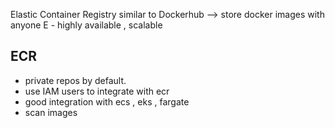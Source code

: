 Elastic Container Registry similar to Dockerhub --> store docker images with anyone
E - highly available , scalable

## ECR
- private repos by default.
- use IAM users to integrate with ecr
- good integration with ecs , eks , fargate
- scan images
